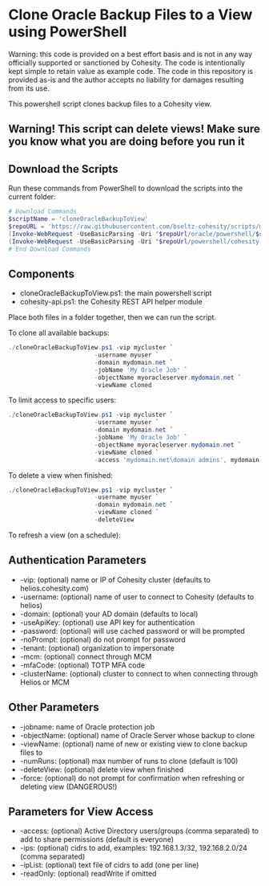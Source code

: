 # Clone Oracle Backup Files to a View using PowerShell

Warning: this code is provided on a best effort basis and is not in any way officially supported or sanctioned by Cohesity. The code is intentionally kept simple to retain value as example code. The code in this repository is provided as-is and the author accepts no liability for damages resulting from its use.

This powershell script clones backup files to a Cohesity view.

## Warning! This script can delete views! Make sure you know what you are doing before you run it

## Download the Scripts

Run these commands from PowerShell to download the scripts into the current folder:

```powershell
# Download Commands
$scriptName = 'cloneOracleBackupToView'
$repoURL = 'https://raw.githubusercontent.com/bseltz-cohesity/scripts/master'
(Invoke-WebRequest -UseBasicParsing -Uri "$repoUrl/oracle/powershell/$scriptName/$scriptName.ps1").content | Out-File "$scriptName.ps1"; (Get-Content "$scriptName.ps1") | Set-Content "$scriptName.ps1"
(Invoke-WebRequest -UseBasicParsing -Uri "$repoUrl/powershell/cohesity-api/cohesity-api.ps1").content | Out-File cohesity-api.ps1; (Get-Content cohesity-api.ps1) | Set-Content cohesity-api.ps1
# End Download Commands
```

## Components

* cloneOracleBackupToView.ps1: the main powershell script
* cohesity-api.ps1: the Cohesity REST API helper module

Place both files in a folder together, then we can run the script.

To clone all available backups:

```powershell
./cloneOracleBackupToView.ps1 -vip mycluster `
                        -username myuser `
                        -domain mydomain.net `
                        -jobName 'My Oracle Job' `
                        -objectName myoracleserver.mydomain.net `
                        -viewName cloned
```

To limit access to specific users:

```powershell
./cloneOracleBackupToView.ps1 -vip mycluster `
                        -username myuser `
                        -domain mydomain.net `
                        -jobName 'My Oracle Job' `
                        -objectName myoracleserver.mydomain.net `
                        -viewName cloned `
                        -access 'mydomain.net\domain admins', mydomain.net\othergroup
```

To delete a view when finished:

```powershell
./cloneOracleBackupToView.ps1 -vip mycluster `
                        -username myuser `
                        -domain mydomain.net `
                        -viewName cloned `
                        -deleteView
```

To refresh a view (on a schedule):

## Authentication Parameters

* -vip: (optional) name or IP of Cohesity cluster (defaults to helios.cohesity.com)
* -username: (optional) name of user to connect to Cohesity (defaults to helios)
* -domain: (optional) your AD domain (defaults to local)
* -useApiKey: (optional) use API key for authentication
* -password: (optional) will use cached password or will be prompted
* -noPrompt: (optional) do not prompt for password
* -tenant: (optional) organization to impersonate
* -mcm: (optional) connect through MCM
* -mfaCode: (optional) TOTP MFA code
* -clusterName: (optional) cluster to connect to when connecting through Helios or MCM

## Other Parameters

* -jobname: name of Oracle protection job
* -objectName: (optional) name of Oracle Server whose backup to clone
* -viewName: (optional) name of new or existing view to clone backup files to
* -numRuns: (optional) max number of runs to clone (default is 100)
* -deleteView: (optional) delete view when finished
* -force: (optional) do not prompt for confirmation when refreshing or deleting view (DANGEROUS!)

## Parameters for View Access

* -access: (optional) Active Directory users/groups (comma separated) to add to share permissions (default is everyone)
* -ips: (optional) cidrs to add, examples: 192.168.1.3/32, 192.168.2.0/24 (comma separated)
* -ipList: (optional) text file of cidrs to add (one per line)
* -readOnly: (optional) readWrite if omitted

